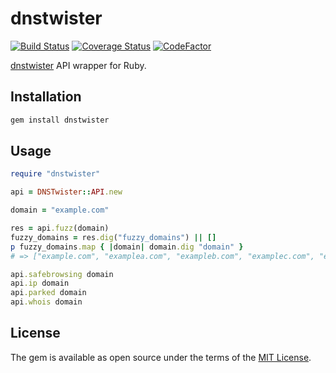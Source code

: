 # dnstwister

[![Build Status](https://travis-ci.com/ninoseki/dnstwister.svg?branch=master)](https://travis-ci.com/ninoseki/dnstwister)
[![Coverage Status](https://coveralls.io/repos/github/ninoseki/dnstwister/badge.svg?branch=master)](https://coveralls.io/github/ninoseki/dnstwister?branch=master)
[![CodeFactor](https://www.codefactor.io/repository/github/ninoseki/dnstwister/badge)](https://www.codefactor.io/repository/github/ninoseki/dnstwister)

[dnstwister](https://dnstwister.report/) API wrapper for Ruby.

## Installation

```bash
gem install dnstwister
```

## Usage

```ruby
require "dnstwister"

api = DNSTwister::API.new

domain = "example.com"

res = api.fuzz(domain)
fuzzy_domains = res.dig("fuzzy_domains") || []
p fuzzy_domains.map { |domain| domain.dig "domain" }
# => ["example.com", "examplea.com", "exampleb.com", "examplec.com", "exampled.com", ...]

api.safebrowsing domain
api.ip domain
api.parked domain
api.whois domain
```

## License

The gem is available as open source under the terms of the [MIT License](https://opensource.org/licenses/MIT).
